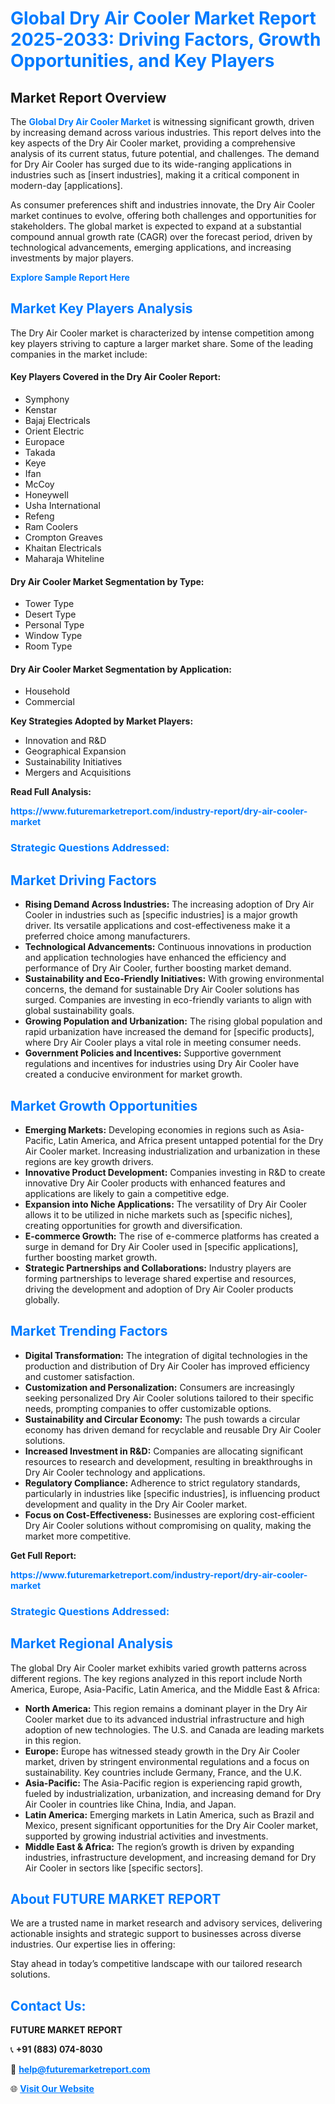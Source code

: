 <h1 style="color: #007BFF;">Global Dry Air Cooler Market Report 2025-2033: Driving Factors, Growth Opportunities, and Key Players</h1>

<section id="overview">
<h2>Market Report Overview</h2>
<p>The <a href="https://www.futuremarketreport.com/industry-report/dry-air-cooler-market" style="color: #007BFF; text-decoration: none;"><strong>Global Dry Air Cooler Market</strong></a> is witnessing significant growth, driven by increasing demand across various industries. This report delves into the key aspects of the Dry Air Cooler market, providing a comprehensive analysis of its current status, future potential, and challenges. The demand for Dry Air Cooler has surged due to its wide-ranging applications in industries such as [insert industries], making it a critical component in modern-day [applications].</p>
<p>As consumer preferences shift and industries innovate, the Dry Air Cooler market continues to evolve, offering both challenges and opportunities for stakeholders. The global market is expected to expand at a substantial compound annual growth rate (CAGR) over the forecast period, driven by technological advancements, emerging applications, and increasing investments by major players.</p>
</section>

<section id="overview">
<p><a href="https://www.futuremarketreport.com/request-sample/reportId=50553" style="color: #007BFF; text-decoration: none;"><strong>Explore Sample Report Here</strong></a></p>
</section>

<section id="key-players">
<h2 style="color: #007BFF;">Market Key Players Analysis</h2>
<p>The Dry Air Cooler market is characterized by intense competition among key players striving to capture a larger market share. Some of the leading companies in the market include:</p>
<h4>Key Players Covered in the Dry Air Cooler Report:</h4>
<ul><li>Symphony</li><li>Kenstar</li><li>Bajaj Electricals</li><li>Orient Electric</li><li>Europace</li><li>Takada</li><li>Keye</li><li>Ifan</li><li>McCoy</li><li>Honeywell</li><li>Usha International</li><li>Refeng</li><li>Ram Coolers</li><li>Crompton Greaves</li><li>Khaitan Electricals</li><li>Maharaja Whiteline</li></ul>
<h4>Dry Air Cooler Market Segmentation by Type:</h4>
<ul><li>Tower Type</li><li>Desert Type</li><li>Personal Type</li><li>Window Type</li><li>Room Type</li></ul>

<h4>Dry Air Cooler Market Segmentation by Application:</h4>
<ul><li>Household</li><li>Commercial</li></ul>
<p><strong>Key Strategies Adopted by Market Players:</strong></p>
<ul>
<li>Innovation and R&D</li>
<li>Geographical Expansion</li>
<li>Sustainability Initiatives</li>
<li>Mergers and Acquisitions</li>
</ul>
</section>

<section>
<p><strong>Read Full Analysis: </strong></p><a href="https://www.futuremarketreport.com/industry-report/dry-air-cooler-market" style="color: #007BFF; text-decoration: none;"><strong>https://www.futuremarketreport.com/industry-report/dry-air-cooler-market</strong></a>
<h3 style="color: #007BFF;">Strategic Questions Addressed:</h3>
</section>

<section id="driving-factors">
<h2 style="color: #007BFF;">Market Driving Factors</h2>
<ul>
<li><strong>Rising Demand Across Industries:</strong> The increasing adoption of Dry Air Cooler in industries such as [specific industries] is a major growth driver. Its versatile applications and cost-effectiveness make it a preferred choice among manufacturers.</li>
<li><strong>Technological Advancements:</strong> Continuous innovations in production and application technologies have enhanced the efficiency and performance of Dry Air Cooler, further boosting market demand.</li>
<li><strong>Sustainability and Eco-Friendly Initiatives:</strong> With growing environmental concerns, the demand for sustainable Dry Air Cooler solutions has surged. Companies are investing in eco-friendly variants to align with global sustainability goals.</li>
<li><strong>Growing Population and Urbanization:</strong> The rising global population and rapid urbanization have increased the demand for [specific products], where Dry Air Cooler plays a vital role in meeting consumer needs.</li>
<li><strong>Government Policies and Incentives:</strong> Supportive government regulations and incentives for industries using Dry Air Cooler have created a conducive environment for market growth.</li>
</ul>
</section>

<section id="growth-opportunities">
<h2 style="color: #007BFF;">Market Growth Opportunities</h2>
<ul>
<li><strong>Emerging Markets:</strong> Developing economies in regions such as Asia-Pacific, Latin America, and Africa present untapped potential for the Dry Air Cooler market. Increasing industrialization and urbanization in these regions are key growth drivers.</li>
<li><strong>Innovative Product Development:</strong> Companies investing in R&D to create innovative Dry Air Cooler products with enhanced features and applications are likely to gain a competitive edge.</li>
<li><strong>Expansion into Niche Applications:</strong> The versatility of Dry Air Cooler allows it to be utilized in niche markets such as [specific niches], creating opportunities for growth and diversification.</li>
<li><strong>E-commerce Growth:</strong> The rise of e-commerce platforms has created a surge in demand for Dry Air Cooler used in [specific applications], further boosting market growth.</li>
<li><strong>Strategic Partnerships and Collaborations:</strong> Industry players are forming partnerships to leverage shared expertise and resources, driving the development and adoption of Dry Air Cooler products globally.</li>
</ul>
</section>

<section id="trending-factors">
<h2 style="color: #007BFF;">Market Trending Factors</h2>
<ul>
<li><strong>Digital Transformation:</strong> The integration of digital technologies in the production and distribution of Dry Air Cooler has improved efficiency and customer satisfaction.</li>
<li><strong>Customization and Personalization:</strong> Consumers are increasingly seeking personalized Dry Air Cooler solutions tailored to their specific needs, prompting companies to offer customizable options.</li>
<li><strong>Sustainability and Circular Economy:</strong> The push towards a circular economy has driven demand for recyclable and reusable Dry Air Cooler solutions.</li>
<li><strong>Increased Investment in R&D:</strong> Companies are allocating significant resources to research and development, resulting in breakthroughs in Dry Air Cooler technology and applications.</li>
<li><strong>Regulatory Compliance:</strong> Adherence to strict regulatory standards, particularly in industries like [specific industries], is influencing product development and quality in the Dry Air Cooler market.</li>
<li><strong>Focus on Cost-Effectiveness:</strong> Businesses are exploring cost-efficient Dry Air Cooler solutions without compromising on quality, making the market more competitive.</li>
</ul>
</section>

<section>
<p><strong>Get Full Report: </strong></p><a href="https://www.futuremarketreport.com/industry-report/dry-air-cooler-market" style="color: #007BFF; text-decoration: none;"><strong>https://www.futuremarketreport.com/industry-report/dry-air-cooler-market</strong></a>
<h3 style="color: #007BFF;">Strategic Questions Addressed:</h3>
</section>


<section id="regional-analysis">
<h2 style="color: #007BFF;">Market Regional Analysis</h2>
<p>The global Dry Air Cooler market exhibits varied growth patterns across different regions. The key regions analyzed in this report include North America, Europe, Asia-Pacific, Latin America, and the Middle East & Africa:</p>
<ul>
<li><strong>North America:</strong> This region remains a dominant player in the Dry Air Cooler market due to its advanced industrial infrastructure and high adoption of new technologies. The U.S. and Canada are leading markets in this region.</li>
<li><strong>Europe:</strong> Europe has witnessed steady growth in the Dry Air Cooler market, driven by stringent environmental regulations and a focus on sustainability. Key countries include Germany, France, and the U.K.</li>
<li><strong>Asia-Pacific:</strong> The Asia-Pacific region is experiencing rapid growth, fueled by industrialization, urbanization, and increasing demand for Dry Air Cooler in countries like China, India, and Japan.</li>
<li><strong>Latin America:</strong> Emerging markets in Latin America, such as Brazil and Mexico, present significant opportunities for the Dry Air Cooler market, supported by growing industrial activities and investments.</li>
<li><strong>Middle East & Africa:</strong> The region’s growth is driven by expanding industries, infrastructure development, and increasing demand for Dry Air Cooler in sectors like [specific sectors].</li>
</ul>
</section>

<footer>
<h2 style="color: #007BFF;">About FUTURE MARKET REPORT</h2>
<p>We are a trusted name in market research and advisory services, delivering actionable insights and strategic support to businesses across diverse industries. Our expertise lies in offering:</p>

<p>Stay ahead in today’s competitive landscape with our tailored research solutions.</p>

<h2 style="color: #007BFF;">Contact Us:</h2>
<p><strong>FUTURE MARKET REPORT</strong></p>
<p>📞 <strong>+91 (883) 074-8030</strong></p>
<p>📧 <strong><a href="mailto:help@futuremarketreport.com" style="color: #007BFF;">help@futuremarketreport.com</a></strong></p>
<p>🌐 <strong><a href="https://www.futuremarketreport.com/" style="color: #007BFF;">Visit Our Website</a></strong></p>
</footer>
